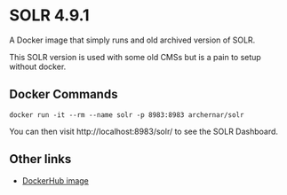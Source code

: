 # SOLR 4.9.1

A Docker image that simply runs and old archived version of SOLR. 

This SOLR version is used with some old CMSs but is a pain to setup without docker.

## Docker Commands

`docker run -it --rm --name solr -p 8983:8983 archernar/solr`

You can then visit http://localhost:8983/solr/ to see the SOLR Dashboard.

## Other links

- [DockerHub image](https://hub.docker.com/r/archernar/solr/)